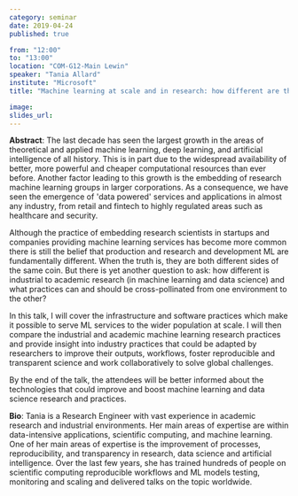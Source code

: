 ```yaml
---
category: seminar
date: 2019-04-24
published: true

from: "12:00"
to: "13:00"
location: "COM-G12-Main Lewin"
speaker: "Tania Allard"
institute: "Microsoft"
title: "Machine learning at scale and in research: how different are they and what can they learn from each other?"

image:
slides_url:
---
```


**Abstract**: The last decade has seen the largest growth in the areas of theoretical and applied machine learning, deep learning, and artificial intelligence of all history. This is in part due to the widespread availability of better, more powerful and cheaper computational resources than ever before. Another factor leading to this growth is the embedding of research machine learning groups in larger corporations. As a consequence, we have seen the emergence of 'data powered' services and applications in almost any industry, from retail and fintech to highly regulated areas such as healthcare and security.

Although the practice of embedding research scientists in startups and companies providing machine learning services has become more common there is still the belief that production and research and development ML are fundamentally different. When the truth is, they are both different sides of the same coin. But there is yet another question to ask: how different is industrial to academic research (in machine learning and data science) and what practices can and should be cross-pollinated from one environment to the other?

In this talk, I will cover the infrastructure and software practices which make it possible to serve ML services to the wider population at scale. I will then compare the industrial and academic machine learning research practices and provide insight into industry practices that could be adapted by researchers to improve their outputs, workflows, foster reproducible and transparent science and work collaboratively to solve global challenges.

By the end of the talk, the attendees will be better informed about the technologies that could improve and boost machine learning and data science research and practices.

**Bio**: Tania is a Research Engineer with vast experience in academic research and industrial environments. Her main areas of expertise are within data-intensive applications, scientific computing, and machine learning. One of her main areas of expertise is the improvement of processes, reproducibility, and transparency in research, data science and artificial intelligence.
Over the last few years, she has trained hundreds of people on scientific computing reproducible workflows and ML models testing, monitoring and scaling and delivered talks on the topic worldwide.
